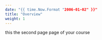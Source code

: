 ```yaml
---
date: "{{ time.Now.Format "2006-01-02" }}"
title: "Overview"
weight: 1
---
```


this the second page page of your course
